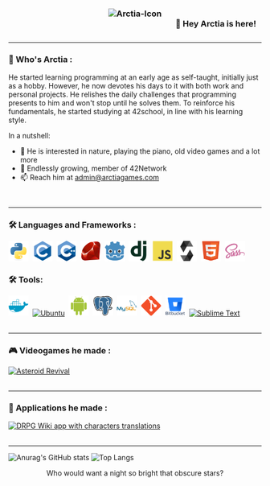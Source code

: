 
###  <div align="center" style="position: relative; text-align: center;"><img src="https://avatars.githubusercontent.com/u/8222563?s=96&v=4" title="Arctia-Icon"><div style="position:absolute; top: 50%; left: 50%; transform: translate(50%, 50%)">👋 Hey Arctia is here!</div></div>
<br>

---

### :monkey: Who's Arctia :
<div style="left:4px">He started learning programming at an early age as self-taught, initially just as a hobby. However, he now devotes his days to it with both work and personal projects. He relishes the daily challenges that programming presents to him and won't stop until he solves them. 
To reinforce his fundamentals, he started studying at 42school, in line with his learning style.</div>
<p></p>
In a nutshell:

- 👀 He is interested in nature, playing the piano, old video games and a lot more
- 🌱 Endlessly growing, member of 42Network
- 📫 Reach him at admin@arctiagames.com
<br>

---

### :hammer_and_wrench: Languages and Frameworks :
<div>
  <a href="https://www.python.org/" target="_blank"><img src="https://github.com/devicons/devicon/blob/master/icons/python/python-original.svg" title="Python" alt="Python" width="40" height="40"/></a>&nbsp;
  <a href="https://www.cprogramming.com/" target="_blank"><img src="https://github.com/devicons/devicon/blob/master/icons/c/c-original.svg" title="C" alt="C" width="40" height="40"/></a>&nbsp;
  <a href="https://www.cplusplus.com/" target="_blank"><img src="https://github.com/devicons/devicon/blob/master/icons/cplusplus/cplusplus-original.svg" title="C++" alt="C++" width="40" height="40"/></a>&nbsp;
  <a href="https://www.ruby-lang.org/" target="_blank"><img src="https://github.com/devicons/devicon/blob/master/icons/ruby/ruby-original.svg" title="Ruby" alt="Ruby" width="40" height="40"/></a>&nbsp;
  <a href="https://godotengine.org/" target="_blank"><img src="https://github.com/devicons/devicon/blob/master/icons/godot/godot-original.svg" title="Godot" alt="Godot" width="40" height="40"/></a>&nbsp;
  <a href="https://www.djangoproject.com/" target="_blank"><img src="https://github.com/devicons/devicon/blob/master/icons/django/django-plain.svg" title="Django" alt="Django" width="40" height="40"/></a>&nbsp;
  <a href="https://developer.mozilla.org/en-US/docs/Web/JavaScript" target="_blank"><img src="https://github.com/devicons/devicon/blob/master/icons/javascript/javascript-original.svg" title="JavaScript" alt="JavaScript" width="40" height="40"/></a>&nbsp;
  <a href="https://solidity.readthedocs.io/" target="_blank"><img src="https://github.com/devicons/devicon/blob/master/icons/solidity/solidity-original.svg" title="Solidity" alt="Solidity" width="40" height="40"/></a>&nbsp;
  <a href="https://www.w3.org/html/" target="_blank"><img src="https://github.com/devicons/devicon/blob/master/icons/html5/html5-original.svg" title="HTML5" alt="HTML" width="40" height="40"/></a>&nbsp;
  <a href="https://sass-lang.com/" target="_blank"><img src="https://github.com/devicons/devicon/blob/master/icons/sass/sass-original.svg" title="SASS" alt="SASS" width="40" height="40"/>
  </a>
</div>

### :hammer_and_wrench: Tools:
<div>
  <a href="https://www.docker.com/" target="_blank"><img src="https://github.com/devicons/devicon/blob/master/icons/docker/docker-plain.svg" title="Docker" alt="Docker" width="40" height="40"/></a>&nbsp;
  <a href="https://ubuntu.com/" target="_blank"><img src="https://img.icons8.com/color/512/ubuntu.png" title="Ubuntu" alt="Ubuntu" width="40" height="40"/></a>&nbsp;
  <a href="https://developer.android.com/" target="_blank"><img src="https://github.com/devicons/devicon/blob/master/icons/android/android-original.svg" title="Android" alt="Android" width="40" height="40"/></a>&nbsp;
  <a href="https://www.postgresql.org/" target="_blank"><img src="https://github.com/devicons/devicon/blob/master/icons/postgresql/postgresql-original.svg" title="Postgresql" alt="Postgresql" width="40" height="40"/></a>&nbsp;
  <a href="https://www.mysql.com/" target="_blank"><img src="https://github.com/devicons/devicon/blob/master/icons/mysql/mysql-original-wordmark.svg" title="MySQL" alt="MySQL" width="40" height="40"/></a>&nbsp;
  <a href="https://git-scm.com/" target="_blank"><img src="https://github.com/devicons/devicon/blob/master/icons/git/git-original.svg" title="Git" alt="Git" width="40" height="40"/></a>&nbsp;
  <a href="https://bitbucket.org/product/" target="_blank"><img src="https://github.com/devicons/devicon/blob/master/icons/bitbucket/bitbucket-original-wordmark.svg" title="Bitbucket" alt="Bitbucket" width="40" height="40"/></a>&nbsp;
  <a href="https://www.sublimetext.com/" target="_blank"><img src="https://upload.wikimedia.org/wikipedia/en/d/d2/Sublime_Text_3_logo.png" title="Sublime Text" alt="Sublime Text" width="40" height="40"/>
  </a>
</div>
<br>

---

### 🎮 Videogames he made :
<div><a href="https://play.google.com/store/apps/details?id=org.pecoroscompany.ast&hl=en&gl=GL"><img src="https://play-lh.googleusercontent.com/uj5PqkT0ytMzkDRySgzFdg38R4Ng_M1pbd7d2rKJP4E-C58O_jhhLj1i8EUTBxR2j7Y=w240-h480" title="Asteroid Revival" alt="Asteroid Revival" width="80", height="80"/></a></div>
<br>

---

### 📱 Applications he made :
<div><a href="https://arctia.itch.io/drpgwiki"><img src="https://img.itch.zone/aW1nLzExMzk3NjczLnBuZw==/original/5NY6QP.png" title="DRPGWikiApp" alt="DRPG Wiki app with characters translations" width="80", height="80"/></a></div>
<br>

---

<div align="left" style"display:box">
  
![Anurag's GitHub stats](https://github-readme-stats.vercel.app/api?username=arctia&count_private=true&show_icons=true&theme=transparent)
![Top Langs](https://github-readme-stats.vercel.app/api/top-langs/?username=arctia&count_private=true&layout=compact&theme=transparent) 
</div>

<div style="text-align:center">Who would want a night so bright that obscure stars?</div>

<br>
